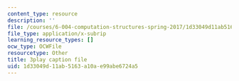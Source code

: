 ```yaml
---
content_type: resource
description: ''
file: /courses/6-004-computation-structures-spring-2017/1d33049d11ab5163a10ae99abe6724a5_zvQPV1j7SSU.vtt
file_type: application/x-subrip
learning_resource_types: []
ocw_type: OCWFile
resourcetype: Other
title: 3play caption file
uid: 1d33049d-11ab-5163-a10a-e99abe6724a5
---
```

